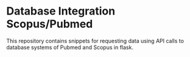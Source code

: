 # Database Integration Scopus/Pubmed
This repository contains snippets for requesting data using API calls to database systems of  Pubmed and Scopus in flask.
